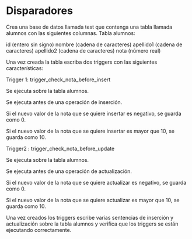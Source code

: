 # Disparadores

Crea una base de datos llamada test que contenga una tabla llamada alumnos con las siguientes columnas.
Tabla alumnos:

id (entero sin signo)
nombre (cadena de caracteres)
apellido1 (cadena de caracteres)
apellido2 (cadena de caracteres)
nota (número real)

Una vez creada la tabla escriba dos triggers con las siguientes características:

Trigger 1: trigger_check_nota_before_insert

Se ejecuta sobre la tabla alumnos.

Se ejecuta antes de una operación de inserción.

Si el nuevo valor de la nota que se quiere insertar es negativo, se guarda como 0.

Si el nuevo valor de la nota que se quiere insertar es mayor que 10, se guarda como 10.

Trigger2 : trigger_check_nota_before_update

Se ejecuta sobre la tabla alumnos.

Se ejecuta antes de una operación de actualización.

Si el nuevo valor de la nota que se quiere actualizar es negativo, se guarda como 0.

Si el nuevo valor de la nota que se quiere actualizar es mayor que 10, se guarda como 10.



Una vez creados los triggers escribe varias sentencias de inserción y actualización sobre la tabla alumnos y verifica que los triggers se están ejecutando correctamente.
